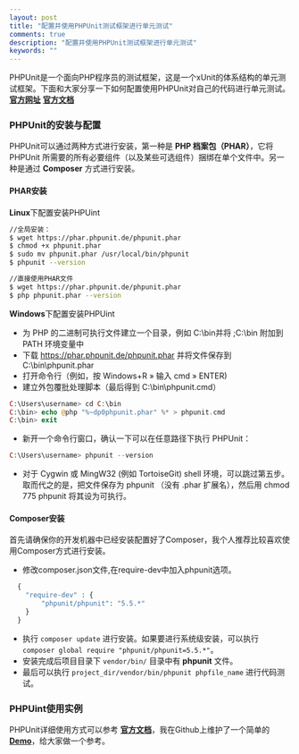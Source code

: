 ```yaml
---
layout: post
title: "配置并使用PHPUnit测试框架进行单元测试"
comments: true
description: "配置并使用PHPUnit测试框架进行单元测试"
keywords: ""
---
```


PHPUnit是一个面向PHP程序员的测试框架，这是一个xUnit的体系结构的单元测试框架。下面和大家分享一下如何配置使用PHPUnit对自己的代码进行单元测试。**[官方网址](http://www.phpunit.cn/)** **[官方文档](http://www.phpunit.cn/manual/current/zh_cn/installation.html#installation.composer)**

### PHPUnit的安装与配置
PHPUnit可以通过两种方式进行安装，第一种是 **PHP 档案包（PHAR）**，它将 PHPUnit 所需要的所有必要组件（以及某些可选组件）捆绑在单个文件中。另一种是通过 **Composer** 方式进行安装。

#### PHAR安装
**Linux**下配置安装PHPUint
``` bash
//全局安装：
$ wget https://phar.phpunit.de/phpunit.phar
$ chmod +x phpunit.phar
$ sudo mv phpunit.phar /usr/local/bin/phpunit
$ phpunit --version

//直接使用PHAR文件
$ wget https://phar.phpunit.de/phpunit.phar
$ php phpunit.phar --version
```
**Windows**下配置安装PHPUint

- 为 PHP 的二进制可执行文件建立一个目录，例如 C:\bin并将 ;C:\bin 附加到 PATH 环境变量中
- 下载 https://phar.phpunit.de/phpunit.phar 并将文件保存到 C:\bin\phpunit.phar
- 打开命令行（例如，按 Windows+R » 输入 cmd » ENTER)
- 建立外包覆批处理脚本（最后得到 C:\bin\phpunit.cmd）
```php
C:\Users\username> cd C:\bin
C:\bin> echo @php "%~dp0phpunit.phar" %* > phpunit.cmd
C:\bin> exit
```
- 新开一个命令行窗口，确认一下可以在任意路径下执行 PHPUnit：
```php
C:\Users\username> phpunit --version
```
- 对于 Cygwin 或 MingW32 (例如 TortoiseGit) shell 环境，可以跳过第五步。 取而代之的是，把文件保存为 phpunit （没有 .phar 扩展名），然后用 chmod 775 phpunit 将其设为可执行。

#### Composer安装
首先请确保你的开发机器中已经安装配置好了Composer，我个人推荐比较喜欢使用Composer方式进行安装。

- 修改composer.json文件,在require-dev中加入phpunit选项。
```php
  {
    "require-dev" : {
        "phpunit/phpunit": "5.5.*"
    }
  }
```
- 执行 `composer update` 进行安装。如果要进行系统级安装，可以执行 `composer global require "phpunit/phpunit=5.5.*"`。
- 安装完成后项目目录下 `vendor/bin/` 目录中有 **phpunit** 文件。
- 最后可以执行 `project_dir/vendor/bin/phpunit phpfile_name` 进行代码测试。

### PHPUint使用实例
PHPUnit详细使用方式可以参考 **[官方文档](http://www.phpunit.cn/manual/current/zh_cn/installation.html#installation.composer)**，我在Github上维护了一个简单的 **[Demo](http://blog.vim22th.org)**，给大家做一个参考。
